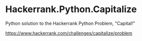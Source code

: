 # Hackerrank.Python.Capitalize
Python solution to the Hackerrank Python Problem, "Capital!"

https://www.hackerrank.com/challenges/capitalize/problem
